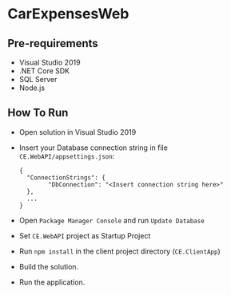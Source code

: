 # CarExpensesWeb

## Pre-requirements

* Visual Studio 2019
* .NET Core SDK
* SQL Server
* Node.js

## How To Run

* Open solution in Visual Studio 2019
* Insert your Database connection string in file `CE.WebAPI/appsettings.json`:

      {
        "ConnectionStrings": {
              "DbConnection": "<Insert connection string here>"
        },
        ...
      }

* Open `Package Manager Console` and run `Update Database`
* Set `CE.WebAPI` project as Startup Project 
* Run `npm install` in the client project directory (`CE.ClientApp`)
* Build the solution.
* Run the application.